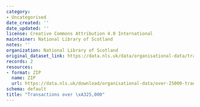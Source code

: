 ```yaml
---
category:
- Uncategorised
date_created: ''
date_updated: ''
license: Creative Commons Attribution 4.0 International
maintainer: National Library of Scotland
notes: ''
organization: National Library of Scotland
original_dataset_link: https://data.nls.uk/data/organisational-data/transactions-over-25k/
records: 2
resources:
- format: ZIP
  name: ZIP
  url: https://data.nls.uk/download/organisational-data/over-25000-transactions.zip
schema: default
title: "Transactions over \xA325,000"
---
```

